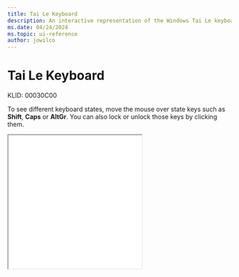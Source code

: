 ```yaml
---
title: Tai Le Keyboard
description: An interactive representation of the Windows Tai Le keyboard. To see different keyboard states, click or move the mouse over the state keys.
ms.date: 04/24/2024
ms.topic: ui-reference
author: jowilco
---
```


# Tai Le Keyboard

KLID: 00030C00

To see different keyboard states, move the mouse over state keys such as **Shift**, **Caps** or **AltGr**. You can also lock or unlock those keys by clicking them.

<iframe src="kbdtaile.html" height="300"></iframe>
